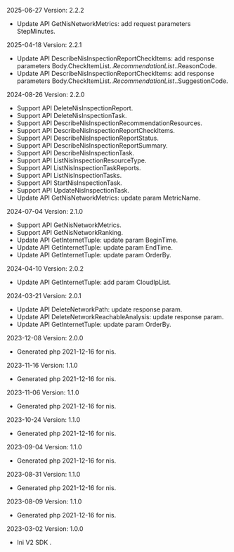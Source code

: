 2025-06-27 Version: 2.2.2
- Update API GetNisNetworkMetrics: add request parameters StepMinutes.


2025-04-18 Version: 2.2.1
- Update API DescribeNisInspectionReportCheckItems: add response parameters Body.CheckItemList.$.RecommendationList.$.ReasonCode.
- Update API DescribeNisInspectionReportCheckItems: add response parameters Body.CheckItemList.$.RecommendationList.$.SuggestionCode.


2024-08-26 Version: 2.2.0
- Support API DeleteNisInspectionReport.
- Support API DeleteNisInspectionTask.
- Support API DescribeNisInspectionRecommendationResources.
- Support API DescribeNisInspectionReportCheckItems.
- Support API DescribeNisInspectionReportStatus.
- Support API DescribeNisInspectionReportSummary.
- Support API DescribeNisInspectionTask.
- Support API ListNisInspectionResourceType.
- Support API ListNisInspectionTaskReports.
- Support API ListNisInspectionTasks.
- Support API StartNisInspectionTask.
- Support API UpdateNisInspectionTask.
- Update API GetNisNetworkMetrics: update param MetricName.


2024-07-04 Version: 2.1.0
- Support API GetNisNetworkMetrics.
- Support API GetNisNetworkRanking.
- Update API GetInternetTuple: update param BeginTime.
- Update API GetInternetTuple: update param EndTime.
- Update API GetInternetTuple: update param OrderBy.


2024-04-10 Version: 2.0.2
- Update API GetInternetTuple: add param CloudIpList.


2024-03-21 Version: 2.0.1
- Update API DeleteNetworkPath: update response param.
- Update API DeleteNetworkReachableAnalysis: update response param.
- Update API GetInternetTuple: update param OrderBy.


2023-12-08 Version: 2.0.0
- Generated php 2021-12-16 for nis.

2023-11-16 Version: 1.1.0
- Generated php 2021-12-16 for nis.

2023-11-06 Version: 1.1.0
- Generated php 2021-12-16 for nis.

2023-10-24 Version: 1.1.0
- Generated php 2021-12-16 for nis.

2023-09-04 Version: 1.1.0
- Generated php 2021-12-16 for nis.

2023-08-31 Version: 1.1.0
- Generated php 2021-12-16 for nis.

2023-08-09 Version: 1.1.0
- Generated php 2021-12-16 for nis.

2023-03-02 Version: 1.0.0
- Ini V2 SDK .

